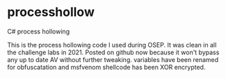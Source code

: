 # processhollow
C# process hollowing

This is the process hollowing code I used during OSEP. It was clean in all the challenge labs in 2021. Posted on github now because it won't bypass any up to date AV without further tweaking. variables have been renamed for obfuscatation and msfvenom shellcode has been XOR encrypted.
